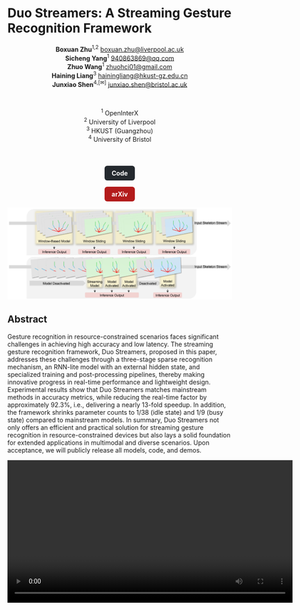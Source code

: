 # Duo Streamers: A Streaming Gesture Recognition Framework

<div align="center" style="max-width: 16cm; margin: auto;" markdown="1">

  
**Boxuan Zhu**<sup>1,2</sup> <boxuan.zhu@liverpool.ac.uk>  
**Sicheng Yang**<sup>1</sup> <940863869@qq.com>  
**Zhuo Wang**<sup>1</sup> <zhuohci01@gmail.com>  
**Haining Liang**<sup>3</sup> <hainingliang@hkust-gz.edu.cn>  
**Junxiao Shen**<sup>4,[&#9993;]</sup> <junxiao.shen@bristol.ac.uk>

<br/>

<sup>1</sup> OpenInterX  
<sup>2</sup> University of Liverpool  
<sup>3</sup> HKUST (Guangzhou)  
<sup>4</sup> University of Bristol  

<br/>

</div>

<div align="center" style="margin-top: 20px;">
  <!-- “Code” -->
  <a href="https://github.com/JulienInWired/Duo-Streamers"
     style="text-decoration: none;
            display: inline-block;
            margin: 0 10px;
            padding: 8px 16px;
            background: #24292e;  /* GitHub */
            color: #ffffff;
            border-radius: 6px;
            font-weight: bold;">
    <!-- Pic or Font Awesome -->
    Code
  </a>

  <!-- “arXiv” -->
  <a href="https://arxiv.org/abs/xxxx.xxxxx"
     style="text-decoration: none;
            display: inline-block;
            margin: 0 10px;
            padding: 8px 16px;
            background: #b31b1b;  /* arXiv */
            color: #ffffff;
            border-radius: 6px;
            font-weight: bold;">
    <!-- <svg> -->
    arXiv
  </a>
</div>


<div align="center">
  <img src="pics/teaserstreamers.jpg" alt="teaserstreamer" width="700px" />
</div>

## Abstract

Gesture recognition in resource-constrained scenarios faces significant challenges in achieving high accuracy and low latency. The streaming gesture recognition framework, Duo Streamers, proposed in this paper, addresses these challenges through a three-stage sparse recognition mechanism, an RNN-lite model with an external hidden state, and specialized training and post-processing pipelines, thereby making innovative progress in real-time performance and lightweight design. Experimental results show that Duo Streamers matches mainstream methods in accuracy metrics, while reducing the real-time factor by approximately 92.3\%, i.e., delivering a nearly 13-fold speedup. In addition, the framework shrinks parameter counts to 1/38 (idle state) and 1/9 (busy state) compared to mainstream models. In summary, Duo Streamers not only offers an efficient and practical solution for streaming gesture recognition in resource-constrained devices but also lays a solid foundation for extended applications in multimodal and diverse scenarios. Upon acceptance, we will publicly release all models, code, and demos.

<div align="center">
  <video width="640" controls>
    <source src="DuoStreamers_Visualization.mp4" type="video/mp4">
  </video>
</div>

